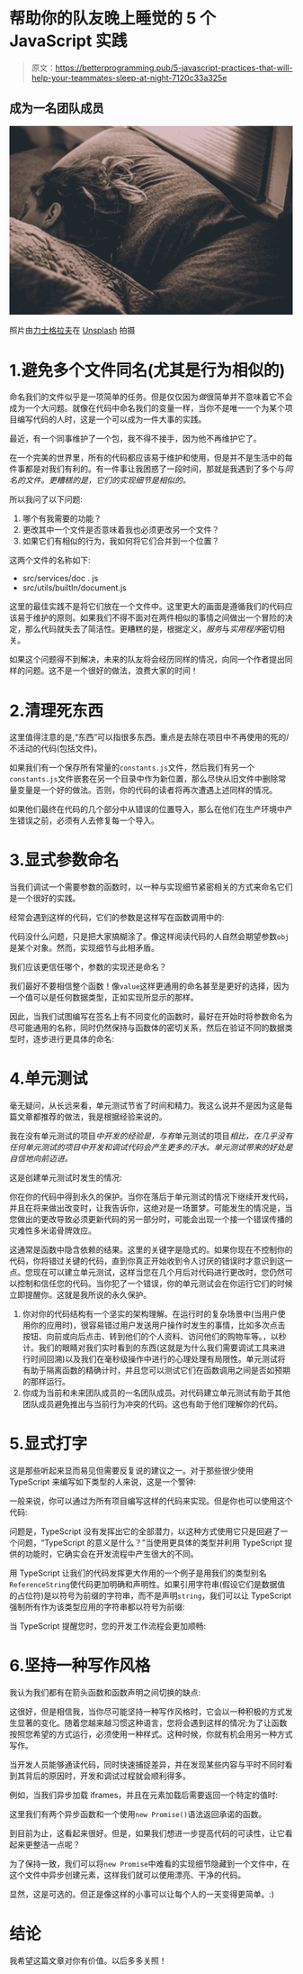# 帮助你的队友晚上睡觉的 5 个 JavaScript 实践

> 原文：<https://betterprogramming.pub/5-javascript-practices-that-will-help-your-teammates-sleep-at-night-7120c33a325e>

## 成为一名团队成员

![](img/7804844c8fd1241fb94bed6eb52dbdc9.png)

照片由[力士格拉夫](https://unsplash.com/@tsujigimi?utm_source=medium&utm_medium=referral)在 [Unsplash](https://unsplash.com?utm_source=medium&utm_medium=referral) 拍摄

# 1.避免多个文件同名(尤其是行为相似的)

命名我们的文件似乎是一项简单的任务。但是仅仅因为*做*很简单并不意味着它不会成为一个大问题。就像在代码中命名我们的变量一样，当你不是唯一一个为某个项目编写代码的人时，这是一个可以成为一件大事的实践。

最近，有一个同事维护了一个包，我不得不接手，因为他不再维护它了。

在一个完美的世界里，所有的代码都应该易于维护和使用，但是并不是生活中的每件事都是对我们有利的。有一件事让我困惑了一段时间，那就是我遇到了多个与*同名的文件。更糟糕的是，它们的实现细节是相似的。*

所以我问了以下问题:

1.  哪个有我需要的功能？
2.  更改其中一个文件是否意味着我也必须更改另一个文件？
3.  如果它们有相似的行为，我如何将它们合并到一个位置？

这两个文件的名称如下:

*   src/services/doc . js
*   src/utils/builtIn/document.js

这里的最佳实践不是将它们放在一个文件中。这里更大的画面是遵循我们的代码应该易于维护的原则。如果我们不得不面对在两件相似的事情之间做出一个冒险的决定，那么代码就失去了简洁性。更糟糕的是，根据定义，*服务*与*实用程序*密切相关。

如果这个问题得不到解决，未来的队友将会经历同样的情况，向同一个作者提出同样的问题。这不是一个很好的做法，浪费大家的时间！

# 2.清理死东西

这里值得注意的是,“东西”可以指很多东西。重点是去除在项目中不再使用的死的/不活动的代码(包括文件)。

如果我们有一个保存所有常量的`constants.js`文件，然后我们有另一个`constants.js`文件嵌套在另一个目录中作为新位置，那么尽快从旧文件中删除常量变量是一个好的做法。否则，你的代码的读者将再次遭遇上述同样的情况。

如果他们最终在代码的几个部分中从错误的位置导入，那么在他们在生产环境中产生错误之前，必须有人去修复每一个导入。

# 3.显式参数命名

当我们调试一个需要参数的函数时，以一种与实现细节紧密相关的方式来命名它们是一个很好的实践。

经常会遇到这样的代码，它们的参数是这样写在函数调用中的:

代码没什么问题，只是把大家搞糊涂了。像这样阅读代码的人自然会期望参数`obj`是某个对象。然而，实现细节与此相矛盾。

我们应该更信任哪个，参数的实现还是命名？

我们最好不要相信整个函数！像`value`这样更通用的命名甚至是更好的选择，因为一个值可以是任何数据类型，正如实现所显示的那样。

因此，当我们试图编写在签名上有不同变化的函数时，最好在开始时将参数命名为尽可能通用的名称，同时仍然保持与函数体的密切关系，然后在验证不同的数据类型时，逐步进行更具体的命名:

# 4.单元测试

毫无疑问，从长远来看，单元测试节省了时间和精力。我这么说并不是因为这是每篇文章都推荐的做法，我是根据经验来说的。

我在没有单元测试的项目*中开发的经验是，与有*单元测试的项目*相比，在几乎没有任何单元测试的项目中开发和调试代码会产生更多的汗水。单元测试带来的好处是自信地向前迈进。*

这是创建单元测试时发生的情况:

你在你的代码中得到永久的保护。当你在落后于单元测试的情况下继续开发代码，并且在将来做出改变时，让我告诉你，这绝对是一场噩梦。可能发生的情况是，当您做出的更改导致必须更新代码的另一部分时，可能会出现一个接一个错误传播的灾难性多米诺骨牌效应。

这通常是函数中隐含依赖的结果。这里的关键字是隐式的。如果你现在不控制你的代码，你将错过关键的代码，直到你真正开始收到令人讨厌的错误时才意识到这一点。您现在可以建立单元测试，这样当您在几个月后对代码进行更改时，您仍然可以控制和信任您的代码。当你犯了一个错误，你的单元测试会在你运行它们的时候立即提醒你。这就是我所说的永久保护。

1.  你对你的代码结构有一个坚实的架构理解。在运行时的复杂场景中(当用户使用你的应用时)，很容易错过用户发送用户操作时发生的事情，比如多次点击按钮、向前或向后点击、转到他们的个人资料、访问他们的购物车等。，以秒计。我们的眼睛对我们实时看到的东西(这就是为什么我们需要调试工具来进行时间回溯)以及我们在毫秒级操作中进行的心理处理有局限性。单元测试将有助于隔离函数的精确计时，并且您可以测试它们在函数调用之间是否如预期的那样运行。
2.  你成为当前和未来团队成员的一名团队成员。对代码建立单元测试有助于其他团队成员避免推出与当前行为冲突的代码。这也有助于他们理解你的代码。

# 5.显式打字

这是那些听起来显而易见但需要反复说的建议之一。对于那些很少使用 TypeScript 来编写如下类型的人来说，这是一个警钟:

一般来说，你可以通过为所有项目编写这样的代码来实现。但是你也可以使用这个代码:

问题是，TypeScript 没有发挥出它的全部潜力，以这种方式使用它只是回避了一个问题，“TypeScript 的意义是什么？”当使用更具体的类型并利用 TypeScript 提供的功能时，它确实会在开发流程中产生很大的不同。

用 TypeScript 让我们的代码发挥更大作用的一个例子是用我们的类型别名`ReferenceString`使代码更加明确和声明性。如果引用字符串(假设它们是数据值的占位符)是以符号为前缀的字符串，而不是声明`string`，我们可以让 TypeScript 强制所有作为该类型应用的字符串都以符号为前缀:

当 TypeScript 提醒您时，您的开发工作流程会更加顺畅:

# 6.坚持一种写作风格

我认为我们都有在箭头函数和函数声明之间切换的缺点:

这很好，但是相信我，当你尽可能坚持一种写作风格时，它会以一种积极的方式发生显著的变化。随着您越来越习惯这种语言，您将会遇到这样的情况:为了让函数按照您希望的方式运行，必须使用一种样式。这种时候，你就有机会用另一种方式写作。

当开发人员能够通读代码，同时快速捕捉差异，并在发现某些内容与平时不同时看到其背后的原因时，开发和调试过程就会顺利得多。

例如，当我们异步加载 iframes，并且在元素加载后需要返回一个特定的值时:

这里我们有两个异步函数和一个使用`new Promise()`语法返回承诺的函数。

到目前为止，这看起来很好。但是，如果我们想进一步提高代码的可读性，让它看起来更整洁一点呢？

为了保持一致，我们可以将`new Promise`中难看的实现细节隐藏到一个文件中，在这个文件中异步创建元素，这样我们就可以使用漂亮、干净的代码。

显然，这是可选的。但正是像这样的小事可以让每个人的一天变得更简单。:)

# 结论

我希望这篇文章对你有价值。以后多多关照！